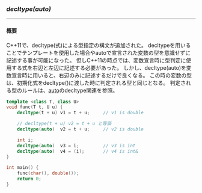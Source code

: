 ### *decltype(auto)*
---
#### 概要
C++11で、decltype(式)による型指定の構文が追加された。
decltypeを用いることでテンプレートを使用した場合やautoで宣言された変数の型を意識せずに記述する事が可能になった。 
但しC++11の時点では、変数宣言時に型判定に使用する式を右辺と左辺に記述する必要があった。
しかし、decltype(auto)を変数宣言時に用いると、右辺のみに記述するだけで良くなる。
この時の変数の型は、初期化式をdecltype()に渡した時に判定される型と同じとなる。
判定される型のルールは、[auto](chapter_1/core/auto.md)のdecltype関連を参照。


```c++
template <class T, class U>
void func(T t, U u) {
    decltype(t + u) v1 = t + u;     // v1 is double

    // decltype(t + u) v2 = t + u と等価
    decltype(auto)  v2 = t + u;     // v2 is double

    int i;
    decltype(auto)  v3 = i;         // v3 is int
    decltype(auto)  v4 = (i);       // v4 is int&
}

int main() {
    func(char(), double());
    return 0;
}
```

